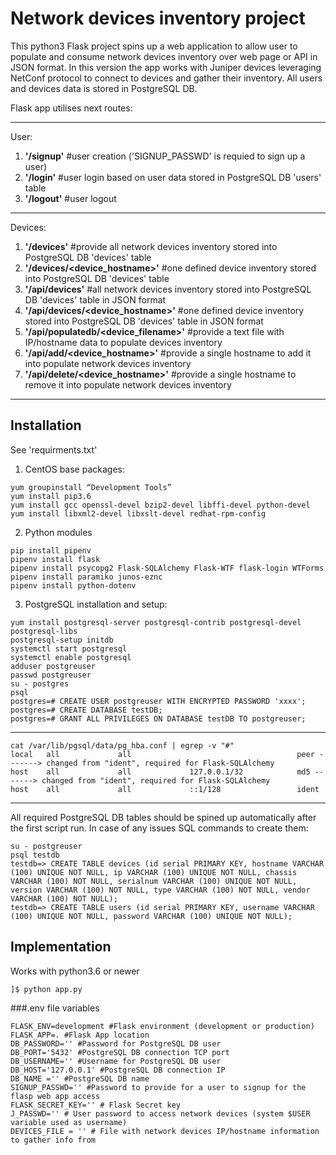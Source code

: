 # Network devices inventory project
This python3 Flask project spins up a web application to allow user to populate and consume network devices inventory over web page or API in JSON format.
In this version the app works with Juniper devices leveraging NetConf protocol to connect to devices and gather their inventory.
All users and devices data is stored in PostgreSQL DB.

Flask app utilises next routes:
***
User:
1. **'/signup'** #user creation ('SIGNUP_PASSWD' is requied to sign up a user)
2. **'/login'** #user login based on user data stored in PostgreSQL DB 'users' table
3. **'/logout'** #user logout
***
Devices:
1. **'/devices'** #provide all network devices inventory stored into PostgreSQL DB 'devices' table
2. **'/devices/<device_hostname>'** #one defined device inventory stored into PostgreSQL DB 'devices' table
3. **'/api/devices'** #all network devices inventory stored into PostgreSQL DB 'devices' table in JSON format
4. **'/api/devices/<device_hostname>'** #one defined device inventory stored into PostgreSQL DB 'devices' table in JSON format
5. **'/api/populatedb/<device_filename>'** #provide a text file with IP/hostname data to populate devices inventory
6. **'/api/add/<device_hostname>'** #provide a single hostname to add it into populate network devices inventory
7. **'/api/delete/<device_hostname>'** #provide a single hostname to remove it into populate network devices inventory
***

## Installation
See 'requirments.txt'

1. CentOS base packages:
```
yum groupinstall “Development Tools”
yum install pip3.6
yum install gcc openssl-devel bzip2-devel libffi-devel python-devel
yum install libxml2-devel libxslt-devel redhat-rpm-config 
```
2. Python modules
```
pip install pipenv
pipenv install flask
pipenv install psycopg2 Flask-SQLAlchemy Flask-WTF flask-login WTForms
pipenv install paramiko junos-eznc
pipenv install python-dotenv
```
3. PostgreSQL installation and setup:
```
yum install postgresql-server postgresql-contrib postgresql-devel postgresql-libs
postgresql-setup initdb
systemctl start postgresql
systemctl enable postgresql
adduser postgreuser
passwd postgreuser
su - postgres
psql
postgres=# CREATE USER postgreuser WITH ENCRYPTED PASSWORD 'xxxx';
postgres=# CREATE DATABASE testDB;
postgres=# GRANT ALL PRIVILEGES ON DATABASE testDB TO postgreuser;
```
***
```
cat /var/lib/pgsql/data/pg_hba.conf | egrep -v "#"
local   all             all                                     peer -------> changed from "ident", required for Flask-SQLAlchemy
host    all             all             127.0.0.1/32            md5 -------> changed from "ident", required for Flask-SQLAlchemy
host    all             all             ::1/128                 ident
```
***
All required PostgreSQL DB tables should be spined up automatically after the first script run.
In case of any issues SQL commands to create them:
```
su - postgreuser
psql testdb
testdb=> CREATE TABLE devices (id serial PRIMARY KEY, hostname VARCHAR (100) UNIQUE NOT NULL, ip VARCHAR (100) UNIQUE NOT NULL, chassis VARCHAR (100) NOT NULL, serialnum VARCHAR (100) UNIQUE NOT NULL, version VARCHAR (100) NOT NULL, type VARCHAR (100) NOT NULL, vendor VARCHAR (100) NOT NULL);
testdb=> CREATE TABLE users (id serial PRIMARY KEY, username VARCHAR (100) UNIQUE NOT NULL, password VARCHAR (100) UNIQUE NOT NULL);
```
## Implementation
Works with python3.6 or newer
```
]$ python app.py 
```
###.env file variables
```
FLASK_ENV=development #Flask environment (development or production)
FLASK_APP=. #Flask App location
DB_PASSWORD='' #Password for PostgreSQL DB user
DB_PORT='5432' #PostgreSQL DB connection TCP port
DB_USERNAME='' #Username for PostgreSQL DB user
DB_HOST='127.0.0.1' #PostgreSQL DB connection IP
DB_NAME ='' #PostgreSQL DB name
SIGNUP_PASSWD='' #Password to provide for a user to signup for the flasp web app access
FLASK_SECRET_KEY='' # Flask Secret key
J_PASSWD='' # User password to access network devices (system $USER variable used as username)
DEVICES_FILE = '' # File with network devices IP/hostname information to gather info from
```